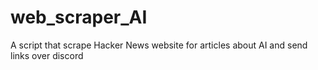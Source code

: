 # web_scraper_AI
A script that scrape Hacker News website for articles about AI and send links over discord
